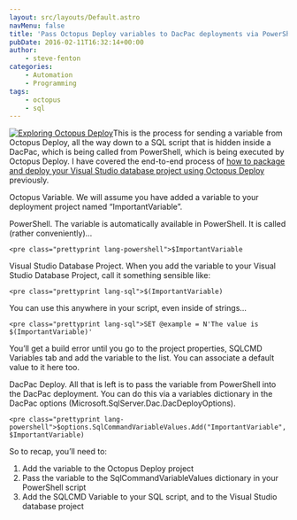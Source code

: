 ```yaml
---
layout: src/layouts/Default.astro
navMenu: false
title: 'Pass Octopus Deploy variables to DacPac deployments via PowerShell'
pubDate: 2016-02-11T16:32:14+00:00
author:
    - steve-fenton
categories:
    - Automation
    - Programming
tags:
    - octopus
    - sql
---
```


[![Exploring Octopus Deploy](https://www.stevefenton.co.uk/wp-content/uploads/2015/07/exploring-octopus-deploy-199x300.jpg)](https://www.stevefenton.co.uk/publications/exploring-octopus-deploy/)This is the process for sending a variable from Octopus Deploy, all the way down to a SQL script that is hidden inside a DacPac, which is being called from PowerShell, which is being executed by Octopus Deploy. I have covered the end-to-end process of [how to package and deploy your Visual Studio database project using Octopus Deploy](https://www.stevefenton.co.uk/2015/06/packaging-visual-studio-database-project-with-octopack/) previously.

Octopus Variable. We will assume you have added a variable to your deployment project named “ImportantVariable”.

PowerShell. The variable is automatically available in PowerShell. It is called (rather conveniently)…

```
<pre class="prettyprint lang-powershell">$ImportantVariable
```
Visual Studio Database Project. When you add the variable to your Visual Studio Database Project, call it something sensible like:

```
<pre class="prettyprint lang-sql">$(ImportantVariable)
```
You can use this anywhere in your script, even inside of strings…

```
<pre class="prettyprint lang-sql">SET @example = N'The value is $(ImportantVariable)'
```
You’ll get a build error until you go to the project properties, SQLCMD Variables tab and add the variable to the list. You can associate a default value to it here too.

DacPac Deploy. All that is left is to pass the variable from PowerShell into the DacPac deployment. You can do this via a variables dictionary in the DacPac options (Microsoft.SqlServer.Dac.DacDeployOptions).

```
<pre class="prettyprint lang-powershell">$options.SqlCommandVariableValues.Add("ImportantVariable", $ImportantVariable)
```
So to recap, you’ll need to:

1. Add the variable to the Octopus Deploy project
2. Pass the variable to the SqlCommandVariableValues dictionary in your PowerShell script
3. Add the SQLCMD Variable to your SQL script, and to the Visual Studio database project